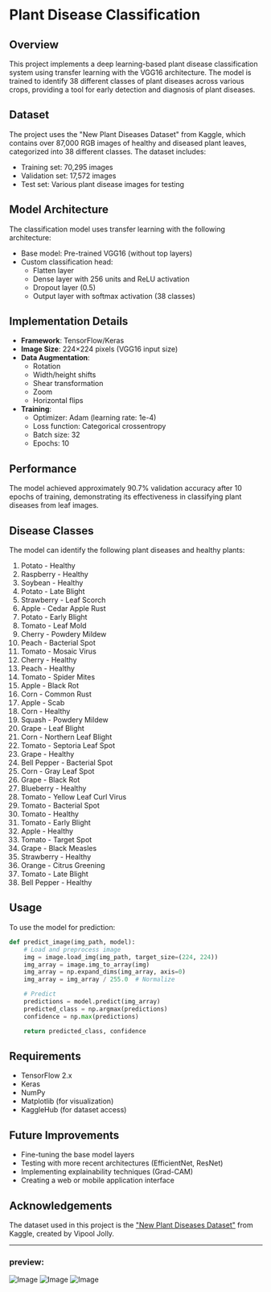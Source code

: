 # Plant Disease Classification

## Overview

This project implements a deep learning-based plant disease classification system using transfer learning with the VGG16 architecture. The model is trained to identify 38 different classes of plant diseases across various crops, providing a tool for early detection and diagnosis of plant diseases.

## Dataset

The project uses the "New Plant Diseases Dataset" from Kaggle, which contains over 87,000 RGB images of healthy and diseased plant leaves, categorized into 38 different classes. The dataset includes:

- Training set: 70,295 images
- Validation set: 17,572 images
- Test set: Various plant disease images for testing

## Model Architecture

The classification model uses transfer learning with the following architecture:

- Base model: Pre-trained VGG16 (without top layers)
- Custom classification head:
    - Flatten layer
    - Dense layer with 256 units and ReLU activation
    - Dropout layer (0.5)
    - Output layer with softmax activation (38 classes)

## Implementation Details

- **Framework**: TensorFlow/Keras
- **Image Size**: 224×224 pixels (VGG16 input size)
- **Data Augmentation**:
    - Rotation
    - Width/height shifts
    - Shear transformation
    - Zoom
    - Horizontal flips
- **Training**:
    - Optimizer: Adam (learning rate: 1e-4)
    - Loss function: Categorical crossentropy
    - Batch size: 32
    - Epochs: 10

## Performance

The model achieved approximately 90.7% validation accuracy after 10 epochs of training, demonstrating its effectiveness in classifying plant diseases from leaf images.

## Disease Classes

The model can identify the following plant diseases and healthy plants:

1. Potato - Healthy
2. Raspberry - Healthy
3. Soybean - Healthy
4. Potato - Late Blight
5. Strawberry - Leaf Scorch
6. Apple - Cedar Apple Rust
7. Potato - Early Blight
8. Tomato - Leaf Mold
9. Cherry - Powdery Mildew
10. Peach - Bacterial Spot
11. Tomato - Mosaic Virus
12. Cherry - Healthy
13. Peach - Healthy
14. Tomato - Spider Mites
15. Apple - Black Rot
16. Corn - Common Rust
17. Apple - Scab
18. Corn - Healthy
19. Squash - Powdery Mildew
20. Grape - Leaf Blight
21. Corn - Northern Leaf Blight
22. Tomato - Septoria Leaf Spot
23. Grape - Healthy
24. Bell Pepper - Bacterial Spot
25. Corn - Gray Leaf Spot
26. Grape - Black Rot
27. Blueberry - Healthy
28. Tomato - Yellow Leaf Curl Virus
29. Tomato - Bacterial Spot
30. Tomato - Healthy
31. Tomato - Early Blight
32. Apple - Healthy
33. Tomato - Target Spot
34. Grape - Black Measles
35. Strawberry - Healthy
36. Orange - Citrus Greening
37. Tomato - Late Blight
38. Bell Pepper - Healthy

## Usage

To use the model for prediction:

```python
def predict_image(img_path, model):
    # Load and preprocess image
    img = image.load_img(img_path, target_size=(224, 224))
    img_array = image.img_to_array(img)
    img_array = np.expand_dims(img_array, axis=0)
    img_array = img_array / 255.0  # Normalize

    # Predict
    predictions = model.predict(img_array)
    predicted_class = np.argmax(predictions)
    confidence = np.max(predictions)

    return predicted_class, confidence
```

## Requirements

- TensorFlow 2.x
- Keras
- NumPy
- Matplotlib (for visualization)
- KaggleHub (for dataset access)

## Future Improvements

- Fine-tuning the base model layers
- Testing with more recent architectures (EfficientNet, ResNet)
- Implementing explainability techniques (Grad-CAM)
- Creating a web or mobile application interface

## Acknowledgements

The dataset used in this project is the ["New Plant Diseases Dataset"](https://www.kaggle.com/datasets/vipoooool/new-plant-diseases-dataset) from Kaggle, created by Vipool Jolly.

***

### preview:
![Image](https://github.com/user-attachments/assets/a140013a-817b-4159-88ee-798043eea356)
![Image](https://github.com/user-attachments/assets/10ad6e7e-ef01-4996-898e-30dc3502c7b4)
![Image](https://github.com/user-attachments/assets/090d62f7-7af1-41cb-9772-d44aad51f95c)
